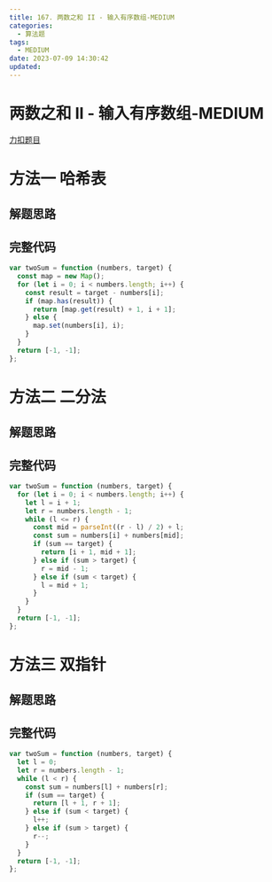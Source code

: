 ```yaml
---
title: 167. 两数之和 II - 输入有序数组-MEDIUM
categories:
  - 算法题
tags:
  - MEDIUM
date: 2023-07-09 14:30:42
updated:
---
```


# 两数之和 II - 输入有序数组-MEDIUM

[力扣题目](https://leetcode.cn/problems/two-sum-ii-input-array-is-sorted/)

# 方法一 哈希表

## 解题思路

## 完整代码

```javascript
var twoSum = function (numbers, target) {
  const map = new Map();
  for (let i = 0; i < numbers.length; i++) {
    const result = target - numbers[i];
    if (map.has(result)) {
      return [map.get(result) + 1, i + 1];
    } else {
      map.set(numbers[i], i);
    }
  }
  return [-1, -1];
};
```

# 方法二 二分法

## 解题思路

## 完整代码

```javascript
var twoSum = function (numbers, target) {
  for (let i = 0; i < numbers.length; i++) {
    let l = i + 1;
    let r = numbers.length - 1;
    while (l <= r) {
      const mid = parseInt((r - l) / 2) + l;
      const sum = numbers[i] + numbers[mid];
      if (sum == target) {
        return [i + 1, mid + 1];
      } else if (sum > target) {
        r = mid - 1;
      } else if (sum < target) {
        l = mid + 1;
      }
    }
  }
  return [-1, -1];
};
```

# 方法三 双指针

## 解题思路

## 完整代码

```javascript
var twoSum = function (numbers, target) {
  let l = 0;
  let r = numbers.length - 1;
  while (l < r) {
    const sum = numbers[l] + numbers[r];
    if (sum == target) {
      return [l + 1, r + 1];
    } else if (sum < target) {
      l++;
    } else if (sum > target) {
      r--;
    }
  }
  return [-1, -1];
};
```
